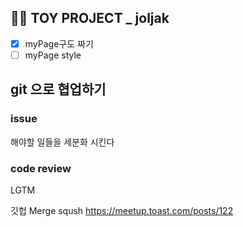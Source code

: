 ## 👩‍🎓 TOY PROJECT _ joljak
- [x] myPage구도 짜기
- [ ] myPage style

## git 으로 협업하기
### issue
해야할 일들을 세분화 시킨다

### code review
LGTM

깃헙 Merge sqush
https://meetup.toast.com/posts/122


